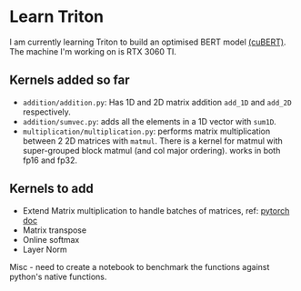 # Learn Triton

I am currently learning Triton to build an optimised BERT model [(cuBERT)](https://github.com/divusree/cuBERT). The machine I'm working on is RTX 3060 TI.


## Kernels added so far

- `addition/addition.py`: Has 1D and 2D matrix addition `add_1D` and `add_2D` respectively. 
- `addition/sumvec.py`: adds all the elements in a 1D vector with `sum1D`.
- `multiplication/multiplication.py`: performs matrix multiplication between 2 2D matrices with `matmul`. There is a kernel for matmul with super-grouped block matmul (and col major ordering). works in both fp16 and fp32.

## Kernels to add

- Extend Matrix multiplication to handle batches of matrices, ref: [pytorch doc](https://pytorch.org/docs/stable/generated/torch.bmm.html) 
- Matrix transpose
- Online softmax
- Layer Norm

Misc - need to create a notebook to benchmark the functions against python's native functions.  

